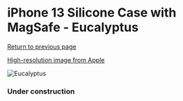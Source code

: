 # iPhone 13 Silicone Case with MagSafe - Eucalyptus

[Return to previous page](/iphone_13)

[High-resolution image from Apple](https://store.storeimages.cdn-apple.com/8756/as-images.apple.com/is/MN633?wid=4500&hei=4500&fmt=png)

<div style="width: 384px"><img src="/everysource/MN633.png" alt="Eucalyptus"></div>

### Under construction
